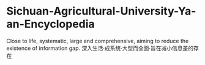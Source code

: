 # Sichuan-Agricultural-University-Ya-an-Encyclopedia
Close to life, systematic, large and comprehensive, aiming to reduce the existence of information gap.
深入生活·成系统·大型而全面·旨在减小信息差的存在


